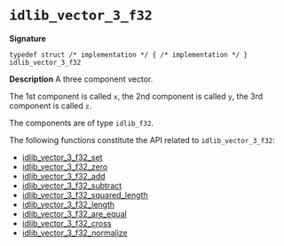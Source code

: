 # `idlib_vector_3_f32`

**Signature**
```
typedef struct /* implementation */ { /* implementation */ } idlib_vector_3_f32
```

**Description**
A three component vector.

The 1st component is called `x`,
the 2nd component is called `y`,
the 3rd component is called `z`.

The components are of type `idlib_f32`.

The following functions constitute the API related to `idlib_vector_3_f32`:
- [idlib_vector_3_f32_set](idlib_vector_3_f32_set.md)
- [idlib_vector_3_f32_zero](idlib_vector_3_f32_zero.md)
- [idlib_vector_3_f32_add](idlib_vector_3_f32_add.md)
- [idlib_vector_3_f32_subtract](idlib_vector_3_f32_add.md)
- [idlib_vector_3_f32_squared_length](idlib_vector_3_f32_squared_length.md)
- [idlib_vector_3_f32_length](idlib_vector_3_f32_length.md)
- [idlib_vector_3_f32_are_equal](idlib_vector_3_f32_are_equal.md)
- [idlib_vector_3_f32_cross](idlib_vector_3_f32_cross.md)
- [idlib_vector_3_f32_normalize](idlib_vector_3_f32_normalize.md)
